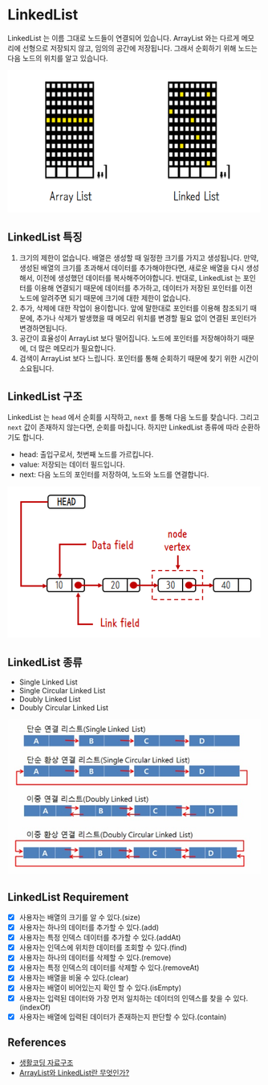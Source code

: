 # LinkedList

LinkedList 는 이름 그대로 노드들이 연결되어 있습니다. ArrayList 와는 다르게 메모리에 선형으로 저장되지 않고, 임의의 공간에 저장됩니다. 그래서 순회하기 위해 노드는 다음 노드의 위치를 알고 있습니다.

![메모리 구조](./imgs/list_and_linked_list_memory.png)

## LinkedList 특징

1. 크기의 제한이 없습니다. 배열은 생성할 때 일정한 크기를 가지고 생성됩니다. 만약, 생성된 배열의 크기를 초과해서 데이터를 추가해야한다면, 새로운 배열을 다시 생성해서, 이전에 생성했던 데이터를 복사해주어야합니다. 반대로, LinkedList 는 포인터를 이용해 연결되기 때문에 데이터를 추가하고, 데이터가 저장된 포인터를 이전 노드에 알려주면 되기 때문에 크기에 대한 제한이 없습니다.
2. 추가, 삭제에 대한 작업이 용이합니다. 앞에 말한대로 포인터를 이용해 참조되기 때문에, 추가나 삭제가 발생했을 때 메모리 위치를 변경할 필요 없이 연결된 포인터가 변경하면됩니다.
3. 공간이 효율성이 ArrayList 보다 떨어집니다. 노드에 포인터를 저장해야하기 때문에, 더 많은 메모리가 필요합니다.
4. 검색이 ArrayList 보다 느립니다. 포인터를 통해 순회하기 때문에 찾기 위한 시간이 소요됩니다.

## LinkedList 구조

LinkedList 는 `head` 에서 순회를 시작하고, `next` 를 통해 다음 노드를 찾습니다. 그리고 `next` 값이 존재하지 않는다면, 순회를 마칩니다. 하지만 LinkedList 종류에 따라 순환하기도 합니다.

- head: 출입구로서, 첫번째 노드를 가르킵니다.
- value: 저장되는 데이터 필드입니다.
- next: 다음 노드의 포인터를 저장하여, 노드와 노드를 연결합니다.

![LinkedList 구조](./imgs/linked_list_structure.png)

## LinkedList 종류

- Single Linked List
- Single Circular Linked List
- Doubly Linked List
- Doubly Circular Linked List

![LinkedList 종류](./imgs/type_of_linked_list.jpeg)

## LinkedList Requirement

- [x] 사용자는 배열의 크기를 알 수 있다.(size)
- [x] 사용자는 하나의 데이터를 추가할 수 있다.(add)
- [x] 사용자는 특정 인덱스 데이터를 추가할 수 있다.(addAt)
- [x] 사용자는 인덱스에 위치한 데이터를 조회할 수 있다.(find)
- [x] 사용자는 하나의 데이터를 삭제할 수 있다.(remove)
- [x] 사용자는 특정 인덱스의 데이터를 삭제할 수 있다.(removeAt)
- [x] 사용자는 배열을 비울 수 있다.(clear)
- [x] 사용자는 배열이 비어있는지 확인 할 수 있다.(isEmpty)
- [x] 사용자는 입력된 데이터와 가장 먼저 일치하는 데이터의 인덱스를 찾을 수 있다.(indexOf)
- [x] 사용자는 배열에 입력된 데이터가 존재하는지 판단할 수 있다.(contain)

## References

- [생활코딩 자료구조](https://opentutorials.org/module/1335/8821)
- [ArrayList와 LinkedList란 무엇인가?](https://coding-factory.tistory.com/228)
